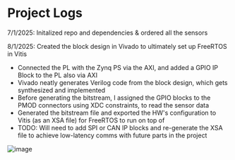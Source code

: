 # Project Logs
7/1/2025: Initalized repo and dependencies & ordered all the sensors

8/1/2025: Created the block design in Vivado to ultimately set up FreeRTOS in Vitis
- Connected the PL with the Zynq PS via the AXI, and added a GPIO IP Block to the PL also via AXI 
- Vivado neatly generates Verilog code from the block design, which gets synthesized and implemented
- Before generating the bitstream, I assigned the GPIO blocks to the PMOD connectors using XDC constraints, to read the sensor data
- Generated the bitstream file and exported the HW's configuration to Vitis (as an XSA file) for FreeRTOS to run on top of
- TODO: Will need to add SPI or CAN IP blocks and re-generate the XSA file to achieve low-latency comms with future parts in the project 

![image](https://github.com/user-attachments/assets/be97235a-b5ff-4f5b-a520-f1850c1d4cea)
